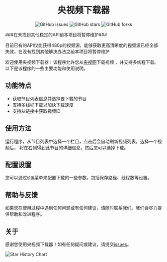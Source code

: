 <h1 align="center">央视频下载器</h1>
<p align="center" class="shields">
    <a href="https://github.com/letr007/CCTVVideoDownloader/issues" style="text-decoration:none">
        <img src="https://img.shields.io/github/issues/letr007/CCTVVideoDownloader.svg" alt="GitHub issues"/>
    </a>
    <a href="https://github.com/letr007/CCTVVideoDownloader" style="text-decoration:none" >
        <img src="https://img.shields.io/github/stars/letr007/CCTVVideoDownloader.svg" alt="GitHub stars"/>
    </a>
    <a href="https://github.com/letr007/CCTVVideoDownloader" style="text-decoration:none" >
        <img src="https://img.shields.io/github/forks/letr007/CCTVVideoDownloader.svg" alt="GitHub forks"/>
    </a>
</p>


###在未找到其他稳定的API前本项目将暂停维护###


目前已有的API仅能获得480p的视频源，能够获取更高清晰度的视频源已经全部失效，在没有找到其他解决办法之前本项目将暂停维护


欢迎使用央视频下载器！该程序允许您从[央视网](https://tv.cctv.com)下载视频 ，并支持多线程下载。以下是该程序的一些主要功能和使用说明。

## 功能特点

- 获取节目列表信息并选择要下载的节目
- 支持多线程下载以加快下载速度
- 支持从链接中获取视频ID

## 使用方法

运行程序，从节目列表中选择一个栏目，点击后会自动刷新视频列表，选择一个视频后， 
将在右侧得到此节目的详细信息，然后您可以选择下载。

## 配置设置

您可以通过`设置`菜单来配置下载的一些参数，包括保存路径、线程数等设置。

## 帮助与反馈

如果您在使用过程中遇到任何问题或有任何建议，请随时联系我们。我们会尽力提供帮助和改进程序。

## 关于

感谢您使用央视频下载器！如有任何疑问或建议，请提交[issues](https://github.com/letr007/CCTVVideoDownload/issues)。

  <img alt="Star History Chart" src="https://api.star-history.com/svg?repos=letr007/CCTVVideoDownloader&type=Date" />


